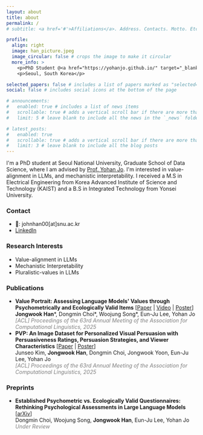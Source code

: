 ```yaml
---
layout: about
title: about
permalink: /
# subtitle: <a href='#'>Affiliations</a>. Address. Contacts. Motto. Etc.

profile:
  align: right
  image: han_picture.jpeg
  image_circular: false # crops the image to make it circular
  more_info: >
    <p>PhD Student @<a href="https://yohanjo.github.io/" target="_blank">HOLI Lab</a></p>
    <p>Seoul, South Korea</p>

selected_papers: false # includes a list of papers marked as "selected={true}"
social: false # includes social icons at the bottom of the page

# announcements:
#   enabled: true # includes a list of news items
#   scrollable: true # adds a vertical scroll bar if there are more than 3 news items
#   limit: 5 # leave blank to include all the news in the `_news` folder

# latest_posts:
#   enabled: true
#   scrollable: true # adds a vertical scroll bar if there are more than 3 new posts items
#   limit: 3 # leave blank to include all the blog posts
---
```

I'm a PhD student at Seoul National University, Graduate School of Data Science, where I am advised by <a href="https://yohanjo.github.io/" target="_blank">Prof. Yohan Jo</a>. I'm interested in value-alignment in LLMs, and mechanistic interpretability. I received a M.S in Electrical Engineering from Korea Advanced Institute of Science and Technology (KAIST) and a B.S in Integrated Technology from Yonsei University.

### Contact
- 📧: johnhan00[at]snu.ac.kr
- <a href="https://www.linkedin.com/in/jongwook-han-05925a167" target="_blank"> LinkedIn</a>

### Research Interests
- Value-alignment in LLMs
- Mechanistic Interpretability
- Pluralistic-values in LLMs

### Publications
- **Value Portrait: Assessing Language Models' Values through Psychometrically and Ecologically Valid Items** [<a href="https://aclanthology.org/2025.acl-long.838/" target="_blank">Paper</a> | <a href="https://drive.google.com/file/d/1gdIEK4bLjP25zelWDT-XyrQJCYaClyDl/view?usp=sharing" target="_blank">Video</a> | <a href="https://drive.google.com/file/d/1uaeVE_ltxdULOdDkvc1leRgn4_rYPX9_/view?usp=drive_link" target="_blank">Poster</a>]<br>
  **Jongwook Han**\*, Dongmin Choi\*, Woojung Song\*, Eun-Ju Lee, Yohan Jo  
  <span style="color: gray; font-style: italic;">[ACL] Proceedings of the 63rd Annual Meeting of the Association for Computational Linguistics, 2025</span>
- **PVP: An Image Dataset for Personalized Visual Persuasion with Persuasiveness Ratings, Persuasion Strategies, and Viewer Characteristics** [<a href="https://aclanthology.org/2025.acl-long.942/" target="_blank">Paper</a> | <a href="https://drive.google.com/file/d/1UjAlkwR1enSXlGw7vUz-0ByOk482DVEi/view?usp=drive_link" target="_blank">Poster</a>]<br>
  Junseo Kim, **Jongwook Han**, Dongmin Choi, Jongwook Yoon, Eun-Ju Lee, Yohan Jo  
  <span style="color: gray; font-style: italic;">[ACL] Proceedings of the 63rd Annual Meeting of the Association for Computational Linguistics, 2025</span>

### Preprints
- **Established Psychometric vs. Ecologically Valid Questionnaires: Rethinking Psychological Assessments in Large Language Models** [<a href="https://arxiv.org/abs/2509.10078" target=" blank">arXiv</a>]<br>
  Dongmin Choi, Woojung Song, **Jongwook Han**, Eun-Ju Lee, Yohan Jo  
  <span style="color: gray; font-style: italic;">Under Review</span>
  
